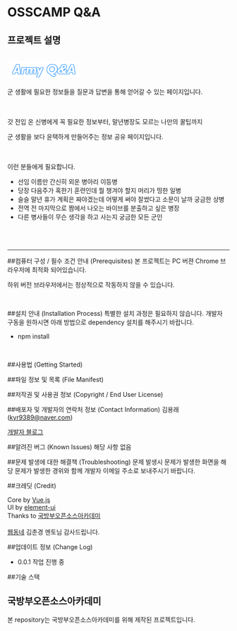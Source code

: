 # OSSCAMP Q&A

## 프로젝트 설명
<br><img src="./src/assets/realLogo.png" alt="ARMY Q&A">
<br><br>
군 생활에 필요한 정보들을 질문과 답변을 통해 얻어갈 수 있는 페이지입니다.

<br><br>
갓 전입 온 신병에게 꼭 필요한 정보부터, 말년병장도 모르는 나만의 꿀팁까지

군 생활을 보다 윤택하게 만들어주는 정보 공유 페이지입니다.

<br><br>
이런 분들에게 필요합니다.
- 선임 이름만 간신히 외운 병아리 이등병
- 당장 다음주가 혹한기 훈련인데 뭘 챙겨야 할지 머리가 띵한 일병
- 슬슬 말년 휴가 계획은 짜야겠는데 어떻게 써야 잘썼다고 소문이 날까 궁금한 상병
- 전역 전 마지막으로 짬에서 나오는 바이브를 분출하고 싶은 병장
- 다른 병사들이 무슨 생각을 하고 사는지 궁금한 모든 군인
<br><br><br><br>

<hr/>

##컴퓨터 구성 / 필수 조건 안내 (Prerequisites)
본 프로젝트는 PC 버젼 Chrome 브라우저에 최적화 되어있습니다.

하위 버전 브라우저에서는 정상적으로 작동하지 않을 수 있습니다.

<br>

##설치 안내 (Installation Process)
특별한 설치 과정은 필요하지 않습니다. 개발자 구동을 원하시면 아래 방법으로 dependency 설치를 해주시기 바랍니다. 

- npm install

<BR>

##사용법 (Getting Started)



##파일 정보 및 목록 (File Manifest)


##저작권 및 사용권 정보 (Copyright / End User License)

##배포자 및 개발자의 연락처 정보 (Contact Information)
김용래 (kyr9389@naver.com)

[개발자 블로그](https://usage.tistory.com/)

##알려진 버그 (Known Issues)
해당 사항 없음

##문제 발생에 대한 해결책 (Troubleshooting)
문제 발생시 문제가 발생한 화면을 해당 문제가 발생한 경위와 함께 개발자 이메일 주소로 보내주시기 바랍니다.

##크레딧 (Credit)

Core by [Vue.js](https://vuejs.org/)<br>
UI by [element-ui](https://element.eleme.io/)<br>
Thanks to [국방부오픈소스아카데미](https://osam.kr/)<br><br>
[웹동네](http://webdongne.com) 김춘경 멘토님 감사드립니다.

##업데이트 정보 (Change Log)
- 0.0.1 작업 진행 중

##기술 스택


## 국방부오픈소스아카데미
본 repository는 국방부오픈소스아카데미를 위해 제작된 프로젝트입니다.


